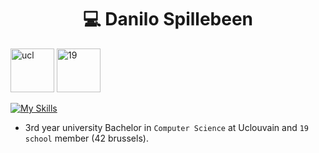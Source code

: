 <h1 align="center"> 💻 Danilo Spillebeen </h1>

<p align ="left> 
    <a href="https://uclouvain.be/fr/index.html" target="_blank" rel="noreferrer noopener">
        <img src="https://upload.wikimedia.org/wikipedia/commons/thumb/7/72/UCLouvain_logo.svg/2560px-UCLouvain_logo.svg.png" alt="ucl" height="70">
    </a>
    <a href="https://campus19.be/" target="_blank" rel="noreferrer noopener">
        <img src="https://cdn.dorik.com/60d9e60019777c001197de7e/629a22a6e91a890012ba18dc/images/19-blanc_yd72cr9s.png" alt="19" height="70">
    </a>
</p>



<!-- Languages Pictures -->
[![My Skills](https://skillicons.dev/icons?i=c,cpp,java,python,vscode,linux,github,git)](https://skillicons.dev)

* 3rd year university Bachelor in `Computer Science` at Uclouvain and `19 school` member (42 brussels).


 <!-- 
<details> 
<summary>

## Extra

</summary>

## Hackathons

- 24H Hackathon by the CECI from `UCLouvain` (2023)
- 48H Hackathon by `Odoo` (3rd Edition, 2023)
</details>
-->
